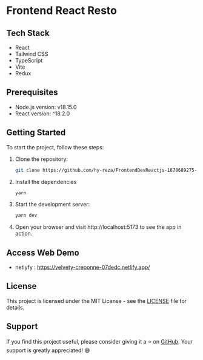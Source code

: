 # Frontend React Resto 

## Tech Stack
- React
- Tailwind CSS
- TypeScript
- Vite
- Redux

## Prerequisites
- Node.js version: v18.15.0
- React version: ^18.2.0

## Getting Started
To start the project, follow these steps:

1. Clone the repository:
   ```bash
   git clone https://github.com/hy-reza/FrontendDevReactjs-1678689275-Handy
   ```
2. Install the dependencies
   ```bash
   yarn 
   ```
3. Start the development server:
   ```bash
   yarn dev
   ```
4. Open your browser and visit http://localhost:5173 to see the app in action.


## Access Web Demo
- netlyfy : https://velvety-creponne-07dedc.netlify.app/

## License

This project is licensed under the MIT License - see the [LICENSE](LICENSE) file for details.

## Support

If you find this project useful, please consider giving it a ⭐️ on [GitHub](https://github.com/hy-reza/FrontendDevReactjs-1678689275-Handy). Your support is greatly appreciated! 😄



